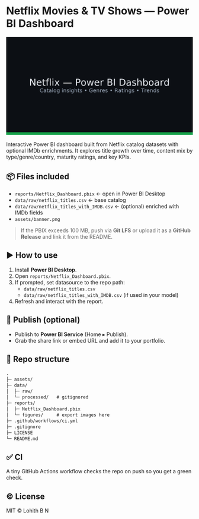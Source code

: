 # Netflix Movies & TV Shows — Power BI Dashboard

![Banner](assets/banner.png)

Interactive Power BI dashboard built from Netflix catalog datasets with optional IMDb enrichments.
It explores title growth over time, content mix by type/genre/country, maturity ratings, and key KPIs.

## 📦 Files included
- `reports/Netflix_Dashboard.pbix`  ← open in Power BI Desktop
- `data/raw/netflix_titles.csv`      ← base catalog
- `data/raw/netflix_titles_with_IMDB.csv` ← (optional) enriched with IMDb fields
- `assets/banner.png`

> If the PBIX exceeds 100 MB, push via **Git LFS** or upload it as a **GitHub Release** and link it from the README.

## ▶️ How to use
1. Install **Power BI Desktop**.
2. Open `reports/Netflix_Dashboard.pbix`.
3. If prompted, set datasource to the repo path:
   - `data/raw/netflix_titles.csv`
   - `data/raw/netflix_titles_with_IMDB.csv` (if used in your model)
4. Refresh and interact with the report.

## 🚀 Publish (optional)
- Publish to **Power BI Service** (Home ▸ Publish).  
- Grab the share link or embed URL and add it to your portfolio.

## 🧱 Repo structure
```
.
├─ assets/
├─ data/
│  ├─ raw/
│  └─ processed/   # gitignored
├─ reports/
│  ├─ Netflix_Dashboard.pbix
│  └─ figures/     # export images here
├─ .github/workflows/ci.yml
├─ .gitignore
├─ LICENSE
└─ README.md
```

## ✅ CI
A tiny GitHub Actions workflow checks the repo on push so you get a green check.

## © License
MIT © Lohith B N
